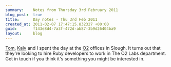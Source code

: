 ```yaml
---
summary:    Notes from Thursday 3rd February 2011
blog_post:  true
title:      Day notes - Thu 3rd Feb 2011
created_at: 2011-02-07 17:47:15.832327 +00:00
guid:       f143e8d4-7a3f-472d-ab87-3b9d26404ba9
layout:     blog
---
```

  [Tom](http://tomafro.net/), [Kalv](http://kalv.co.uk/) and I spent the day at the [O2](http://www.o2.co.uk/) offices in Slough.  It turns out that they're looking to hire Ruby developers to work in The O2 Labs department.  Get in touch if you think it's something you might be interested in.
